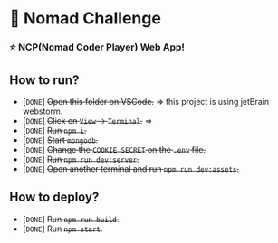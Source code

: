 # 📌 Nomad Challenge

### ⭐️ NCP(Nomad Coder Player) Web App!

## How to run?

- [`DONE`] ~~Open this folder on VSCode.~~ => this project is using jetBrain webstorm.
- [`DONE`] ~~Click on `View` -> `Terminal`.~~ =>
- [`DONE`] ~~Run `npm i`.~~
- [`DONE`] ~~Start `mongodb`.~~
- [`DONE`] ~~Change the `COOKIE_SECRET` on the `.env` file.~~
- [`DONE`] ~~Run `npm run dev:server`.~~
- [`DONE`] ~~Open another terminal and run `npm run dev:assets`.~~

## How to deploy?

- [`DONE`] ~~Run `npm run build`.~~
- [`DONE`] ~~Run `npm start`.~~ 